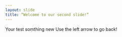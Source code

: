 ```yaml
---
layout: slide
title: “Welcome to our second slide!”
---
```

Your test somthing new
Use the left arrow to go back!
